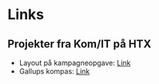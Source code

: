 # Links
## Projekter fra Kom/IT på HTX
  - Layout på kampagneopgave: [Link](http://tobias.frejo.dk/kampagneopgave/)
  - Gallups kompas: [Link](./fullPage)
